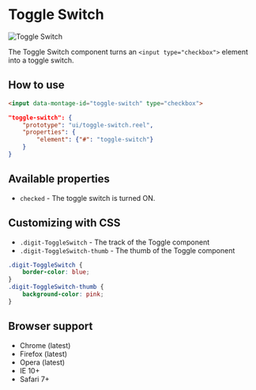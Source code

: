 # Toggle Switch

![Toggle Switch](screenshot.png)

The Toggle Switch component turns an `<input type="checkbox">` element into a toggle switch.

## How to use

```html
<input data-montage-id="toggle-switch" type="checkbox">
```

```json
"toggle-switch": {
    "prototype": "ui/toggle-switch.reel",
    "properties": {
        "element": {"#": "toggle-switch"}
    }
}
```


## Available properties

* `checked` - The toggle switch is turned ON.


## Customizing with CSS

* `.digit-ToggleSwitch` - The track of the Toggle component
* `.digit-ToggleSwitch-thumb` - The thumb of the Toggle component

```css
.digit-ToggleSwitch {
    border-color: blue;
}
.digit-ToggleSwitch-thumb {
    background-color: pink;
}
```



## Browser support

* Chrome (latest)
* Firefox (latest)
* Opera (latest)
* IE 10+
* Safari 7+
